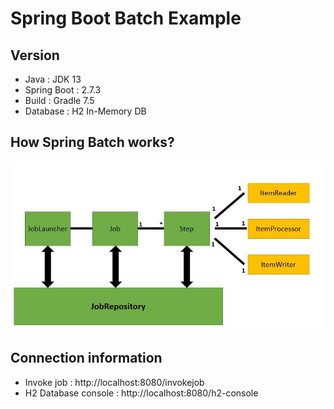 # Spring Boot Batch Example

## Version
- Java : JDK 13
- Spring Boot : 2.7.3
- Build : Gradle 7.5
- Database : H2 In-Memory DB

## How Spring Batch works?
![](./batch-min.jpeg)

## Connection  information
- Invoke job : http://localhost:8080/invokejob
- H2 Database console : http://localhost:8080/h2-console